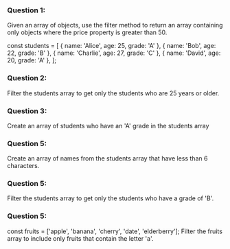 ### Question 1:

Given an array of objects, use the filter method to return an array containing only objects where the price property is greater than 50.

const students = [
  { name: 'Alice', age: 25, grade: 'A' },
  { name: 'Bob', age: 22, grade: 'B' },
  { name: 'Charlie', age: 27, grade: 'C' },
  { name: 'David', age: 20, grade: 'A' },
];

### Question 2:

Filter the students array to get only the students who are 25 years or older.

### Question 3:

Create an array of students who have an 'A' grade in the students array

### Question 5:


Create an array of names from the students array that have less than 6 characters.

### Question 5:


Filter the students array to get only the students who have a grade of 'B'.

### Question 5:


const fruits = ['apple', 'banana', 'cherry', 'date', 'elderberry'];
Filter the fruits array to include only fruits that contain the letter 'a'.